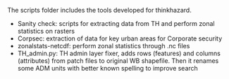 The scripts folder includes the tools developed for thinkhazard.
- Sanity check: scripts for extracting data from TH and perform zonal statistics on rasters
- Corpsec: extraction of data for key urban areas for Corporate security
- zonalstats-netcdf: perform zonal statistics through .nc files
- TH_admin.py: TH admin layer fixer, adds rows (features) and columns (attributes) from patch files to original WB shapefile. Then it renames some ADM units with better known spelling to improve search
